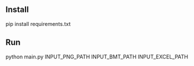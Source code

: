 ## Install
pip install requirements.txt
## Run
python main.py INPUT_PNG_PATH INPUT_BMT_PATH INPUT_EXCEL_PATH